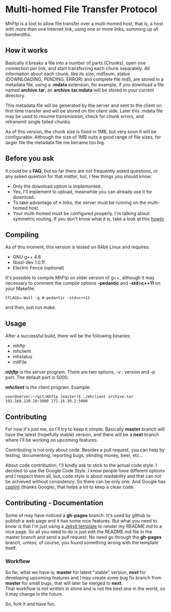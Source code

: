 # Multi-homed File Transfer Protocol #

MhFtp is a tool to allow file transfer over a multi-homed host, that is, a host with more than one Internet link, using one or more links, summing up all bandwidths.

## How it works ##
Basically it breaks a file into a number of parts (Chunks), open one connection per link, and start transferring each chunk separately. All information about each chunk, like its size, md5sum, status (DOWNLOADING, PENDING, ERROR) and complete file md5, are stored in a metadata file, using a **.mdata** extension, for example, if you download a file named **archive.tar**, an **archive.tar.mdata** will be stored in your current directory.

This metadata file will be generated by the server and sent to the client on first time transfer and will be stored on the client side. Later this .mdata file may be used to resume transmission, check for chunk errors, and retransmit single  failed chunks.

As of this version, the chunk size is fixed in 1MB, but very soon it will be configurable. Although the size of 1MB suits a good range of file sizes, for larger file the metadata file me became too big.

## Before you ask ##
It could be a **FAQ**, but so far there are not frequently asked questions, or any asked question for that matter, but, I few things you should know:

* Only the download option is implemented.
* Yes, I'll implement to upload, meanwhile you can already use it for download.
* To take advantage of n links, the server must be running on the multi-homed host.
* Your multi-homed must be configured properly. I'm talking about symmetric routing. If you don't know what it is, take a look at this [howto](http://www.microhowto.info/howto/ensure_symmetric_routing_on_a_server_with_multiple_default_gateways.html)

## Compiling ##

As of this moment, this version is tested on 64bit Linux and requires:

* GNU g++ 4.8
* libssl-dev 1.0.1f
* Electric Fence (optional)

It's possible to compile MhFtp on older version of g++, although it may necessary to comment the compile options **-pedantic** and **-std=c++11** on your Makefile.

``CFLAGS=-Wall -g #-pedantic -std=c++11``

and then, just run make.

## Usage ##
After a successful build, there will be the following binaries:

* mhftp
* mhclient
* mhstatus
* initFile

***mhftp*** is the server program. There are two options, -v : version and -p port. The default port is 5000.

***mhclient*** is the client program. Example:

`
user@server:~/git/mhftp (master)$ ./mhclient archive.tar 192.168.120.10:5000 172.16.30.2:5000
`


## Contributing ##
For now it's just me, so I'll try to keep it simple. Basically **master** branch
will have the latest (hopefully stable) version, and there will be a
 **next** branch where I'll be working on upcoming features.

Contributing is not only about code. Besides a pull request, you can help by testing,
documenting, reporting bugs, sending money, beer, etc...

About code contribution, I'll kindly ask to stick to the actual code style. I decided to use the Google Code Style. I know people have different options and I respect them all, but, code style is about readability and that can not be achieved without consistency. So there can be only one. And Google has [cpplint](https://github.com/google/styleguide/tree/gh-pages/cpplint) (thanks Google), that helps a lot to keep a clean code.

## Contributing - Documentation ##
Some of may have noticed a **gh-pages** branch. It's used by github to publish a web page and it has some nice features. But what you need to know is that I'm just using a [Jekyll template](http://jekyllrb.com/) to render my README.md to a nice page. So all you need to do is just edit the README.md file in the master branch and send a pull request. No need go through the **gh-pages** branch, unless, of course, you found something wrong with the template itself.

### Workflow ###
So far, what we have is; **master** for latest "stable" version, **next** for
developing upcoming features and I may create some bug fix branch from **master**
 for small bugs, that will later be merged to **next**.<br>
 That workflow is not written in stone and is not the best one in the world, so
 it may change in the future.




So, fork it and have fun.
